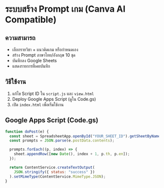 # ระบบสร้าง Prompt เกม (Canva AI Compatible)

## ความสามารถ
- เลือกรายวิชา + แนวคิดเกม หรือกำหนดเอง
- สร้าง Prompt ภาษาไทย/อังกฤษ 10 ชุด
- บันทึกลง Google Sheets
- แสดงรายการที่เคยบันทึก

## วิธีใช้งาน
1. แก้ไข Script ID ใน `script.js` และ `view.html`
2. Deploy Google Apps Script (ดูใน Code.gs)
3. เปิด `index.html` เพื่อเริ่มใช้งาน

## Google Apps Script (Code.gs)
```js
function doPost(e) {
  const sheet = SpreadsheetApp.openById("YOUR_SHEET_ID").getSheetByName("Prompts");
  const prompts = JSON.parse(e.postData.contents);

  prompts.forEach((p, index) => {
    sheet.appendRow([new Date(), index + 1, p.th, p.en]);
  });

  return ContentService.createTextOutput(
    JSON.stringify({ status: "success" })
  ).setMimeType(ContentService.MimeType.JSON);
}
```
